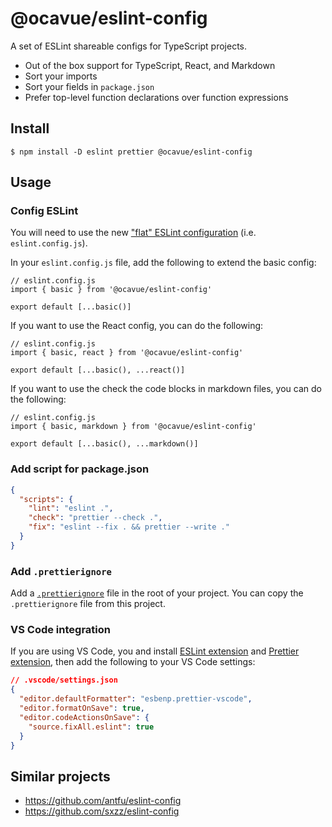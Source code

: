 # @ocavue/eslint-config

A set of ESLint shareable configs for TypeScript projects.

- Out of the box support for TypeScript, React, and Markdown
- Sort your imports
- Sort your fields in `package.json`
- Prefer top-level function declarations over function expressions

## Install

```
$ npm install -D eslint prettier @ocavue/eslint-config
```

## Usage

### Config ESLint

You will need to use the new ["flat" ESLint configuration](https://eslint.org/docs/latest/use/configure/configuration-files-new) (i.e. `eslint.config.js`).

In your `eslint.config.js` file, add the following to extend the basic config:

```JS
// eslint.config.js
import { basic } from '@ocavue/eslint-config'

export default [...basic()]
```

If you want to use the React config, you can do the following:

```JS
// eslint.config.js
import { basic, react } from '@ocavue/eslint-config'

export default [...basic(), ...react()]
```

If you want to use the check the code blocks in markdown files, you can do the following:

```JS
// eslint.config.js
import { basic, markdown } from '@ocavue/eslint-config'

export default [...basic(), ...markdown()]
```

### Add script for package.json

```json
{
  "scripts": {
    "lint": "eslint .",
    "check": "prettier --check .",
    "fix": "eslint --fix . && prettier --write ."
  }
}
```

### Add `.prettierignore`

Add a [`.prettierignore`](https://prettier.io/docs/en/ignore.html#ignoring-files-prettierignore) file in the root of your project. You can copy the `.prettierignore` file from this project.

### VS Code integration

If you are using VS Code, you and install [ESLint extension](https://marketplace.visualstudio.com/items?itemName=dbaeumer.vscode-eslint) and [Prettier extension](https://marketplace.visualstudio.com/items?itemName=esbenp.prettier-vscode), then add the following to your VS Code settings:

```json
// .vscode/settings.json
{
  "editor.defaultFormatter": "esbenp.prettier-vscode",
  "editor.formatOnSave": true,
  "editor.codeActionsOnSave": {
    "source.fixAll.eslint": true
  }
}
```

## Similar projects

- https://github.com/antfu/eslint-config
- https://github.com/sxzz/eslint-config
